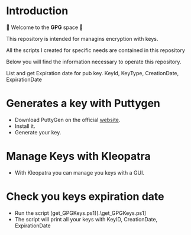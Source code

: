 # Introduction

:wave: Welcome to the **GPG** space :wave:

This repository is intended for managins encryption with keys.

All the scripts I created for specific needs are contained in this repository

Below you will find the information necessary to operate this repository.

List and get Expiration date for pub key.
KeyId, KeyType, CreationDate, ExpirationDate

# Generates a key with Puttygen

- Download PuttyGen on the official [website](https://www.puttygen.com/).
- Install it.
- Generate your key.

# Manage Keys with Kleopatra
- With Kleopatra you can manage you keys with a GUI.

# Check you keys expiration date
- Run the script (get_GPGKeys.ps1)[.\get_GPGKeys.ps1]
- The script will print all your keys with KeyID, CreationDate, ExpirationDate
  
